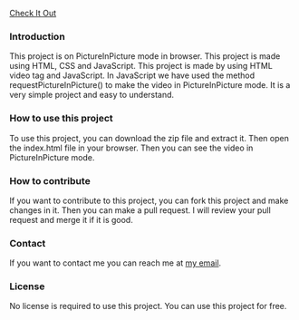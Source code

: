 [Check It Out](https://habiburrehmanbhattii.github.io/Picture-in-picture/)

### Introduction 
 This project is on PictureInPicture mode in browser. This project is made using HTML, CSS and JavaScript. This project is made by using HTML video tag and JavaScript.
 In JavaScript we have used the method requestPictureInPicture() to make the video in PictureInPicture mode. It is a very simple project and easy to understand.
### How to use this project
To use this project, you can download the zip file and extract it. Then open the index.html file in your browser. Then you can see the video in PictureInPicture mode.
### How to contribute
If you want to contribute to this project, you can fork this project and make changes in it. Then you can make a pull request. I will review your pull request and merge it if it is good.
### Contact
If you want to contact me you can reach me at [my email](mailto:habiburrehman29@gmail.com).
### License
No license is required to use this project. You can use this project for free.
